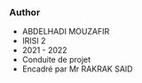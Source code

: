 ### Author 
* ABDELHADI MOUZAFIR
* IRISI 2 
* 2021 - 2022
* Conduite de projet 
* Encadré par Mr RAKRAK SAID 